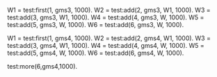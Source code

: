 W1 = test:first(1, gms3, 1000).
W2 = test:add(2, gms3, W1, 1000).
W3 = test:add(3, gms3, W1, 1000).
W4 = test:add(4, gms3, W, 1000).
W5 = test:add(5, gms3, W, 1000).
W6 = test:add(6, gms3, W, 1000).


W1 = test:first(1, gms4, 1000).
W2 = test:add(2, gms4, W1, 1000).
W3 = test:add(3, gms4, W1, 1000).
W4 = test:add(4, gms4, W, 1000).
W5 = test:add(5, gms4, W, 1000).
W6 = test:add(6, gms4, W, 1000).

test:more(6,gms4,1000).

